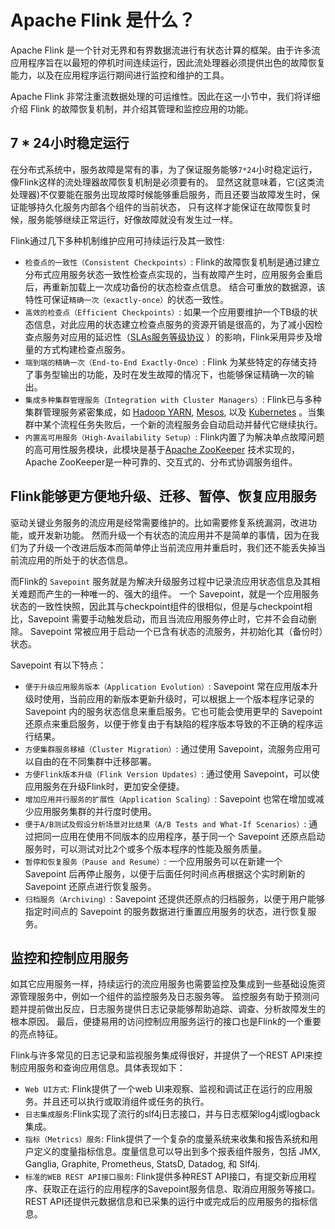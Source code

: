 # Apache Flink 是什么？

Apache Flink 是一个针对无界和有界数据流进行有状态计算的框架。由于许多流应用程序旨在以最短的停机时间连续运行，因此流处理器必须提供出色的故障恢复能力，以及在应用程序运行期间进行监控和维护的工具。

Apache Flink 非常注重流数据处理的可运维性。因此在这一小节中，我们将详细介绍 Flink 的故障恢复机制，并介绍其管理和监控应用的功能。

## 7 * 24小时稳定运行

在分布式系统中，服务故障是常有的事，为了保证服务能够`7*24`小时稳定运行，像Flink这样的流处理器故障恢复机制是必须要有的。
显然这就意味着，它(这类流处理器)不仅要能在服务出现故障时候能够重启服务，而且还要当故障发生时，保证能够持久化服务内部各个组件的当前状态，
只有这样才能保证在故障恢复时候，服务能够继续正常运行，好像故障就没有发生过一样。

Flink通过几下多种机制维护应用可持续运行及其一致性:

* `检查点的一致性（Consistent Checkpoints）`:
  Flink的故障恢复机制是通过建立分布式应用服务状态一致性检查点实现的，当有故障产生时，应用服务会重启后，再重新加载上一次成功备份的状态检查点信息。
  结合可重放的数据源，该特性可保证`精确一次（exactly-once）`的状态一致性。
* `高效的检查点（Efficient Checkpoints）`:
  如果一个应用要维护一个TB级的状态信息，对此应用的状态建立检查点服务的资源开销是很高的，为了减小因检查点服务对应用的延迟性（[SLAs服务等级协议](../../../common/sla/sla.md)
  ）的影响，Flink采用异步及增量的方式构建检查点服务。
* `端到端的精确一次（End-to-End Exactly-Once）`: Flink 为某些特定的存储支持了事务型输出的功能，及时在发生故障的情况下，也能够保证精确一次的输出。
* `集成多种集群管理服务（Integration with Cluster Managers）`:
  Flink已与多种集群管理服务紧密集成，如 [Hadoop YARN](), [Mesos](), 以及 [Kubernetes]()
  。当集群中某个流程任务失败后，一个新的流程服务会自动启动并替代它继续执行。
* `内置高可用服务（High-Availability Setup）`:
  Flink内置了为解决单点故障问题的高可用性服务模块，此模块是基于[Apache ZooKeeper](https://zookeeper.apache.org/)
  技术实现的，Apache ZooKeeper是一种可靠的、交互式的、分布式协调服务组件。

## Flink能够更方便地升级、迁移、暂停、恢复应用服务

驱动关键业务服务的流应用是经常需要维护的。比如需要修复系统漏洞，改进功能，或开发新功能。
然而升级一个有状态的流应用并不是简单的事情，因为在我们为了升级一个改进后版本而简单停止当前流应用并重启时，我们还不能丢失掉当前流应用的所处于的状态信息。

而Flink的 `Savepoint` 服务就是为解决升级服务过程中记录流应用状态信息及其相关难题而产生的一种唯一的、强大的组件。
一个 Savepoint，就是一个应用服务状态的一致性快照，因此其与checkpoint组件的很相似，但是与checkpoint相比，Savepoint
需要手动触发启动，而且当流应用服务停止时，它并不会自动删除。
Savepoint 常被应用于启动一个已含有状态的流服务，并初始化其（备份时）状态。

Savepoint 有以下特点：

* `便于升级应用服务版本（Application Evolution）`: Savepoint 常在应用版本升级时使用，当前应用的新版本更新升级时，可以根据上一个版本程序记录的
  Savepoint 内的服务状态信息来重启服务。它也可能会使用更早的 Savepoint 还原点来重启服务，以便于修复由于有缺陷的程序版本导致的不正确的程序运行结果。
* `方便集群服务移植（Cluster Migration）`: 通过使用 Savepoint，流服务应用可以自由的在不同集群中迁移部署。
* `方便Flink版本升级（Flink Version Updates）`: 通过使用 Savepoint，可以使应用服务在升级Flink时，更加安全便捷。
* `增加应用并行服务的扩展性（Application Scaling）`: Savepoint 也常在增加或减少应用服务集群的并行度时使用。
* `便于A/B测试及假设分析场景对比结果（A/B Tests and What-If Scenarios）`: 通过把同一应用在使用不同版本的应用程序，基于同一个
  Savepoint 还原点启动服务时，可以测试对比2个或多个版本程序的性能及服务质量。
* `暂停和恢复服务（Pause and Resume）`: 一个应用服务可以在新建一个 Savepoint 后再停止服务，以便于后面任何时间点再根据这个实时刷新的
  Savepoint 还原点进行恢复服务。
* `归档服务（Archiving）`: Savepoint 还提供还原点的归档服务，以便于用户能够指定时间点的 Savepoint 的服务数据进行重置应用服务的状态，进行恢复服务。

## 监控和控制应用服务

如其它应用服务一样，持续运行的流应用服务也需要监控及集成到一些基础设施资源管理服务中，例如一个组件的监控服务及日志服务等。
监控服务有助于预测问题并提前做出反应，日志服务提供日志记录能够帮助追踪、调查、分析故障发生的根本原因。
最后，便捷易用的访问控制应用服务运行的接口也是Flink的一个重要的亮点特征。

Flink与许多常见的日志记录和监视服务集成得很好，并提供了一个REST API来控制应用服务和查询应用信息。具体表现如下：

* `Web UI方式`: Flink提供了一个web UI来观察、监视和调试正在运行的应用服务。并且还可以执行或取消组件或任务的执行。
* `日志集成服务`:Flink实现了流行的slf4j日志接口，并与日志框架log4j或logback集成。
* `指标（Metrics）服务`: Flink提供了一个复杂的度量系统来收集和报告系统和用户定义的度量指标信息。度量信息可以导出到多个报表组件服务，包括
  JMX, Ganglia, Graphite, Prometheus, StatsD, Datadog, 和 Slf4j.
* `标准的WEB REST API接口服务`: Flink提供多种REST API接口，有提交新应用程序、获取正在运行的应用程序的Savepoint服务信息、取消应用服务等接口。REST
  API还提供元数据信息和已采集的运行中或完成后的应用服务的指标信息。

